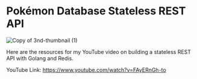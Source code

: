 # Pokémon Database Stateless REST API 

![Copy of 3nd-thumbnail (1)](https://github.com/user-attachments/assets/a68eb902-351c-430b-a1b5-baaeaf7d6671)

Here are the resources for my YouTube video on building a stateless REST API with Golang and Redis. 

YouTube Link: https://www.youtube.com/watch?v=FAyERnGh-to
